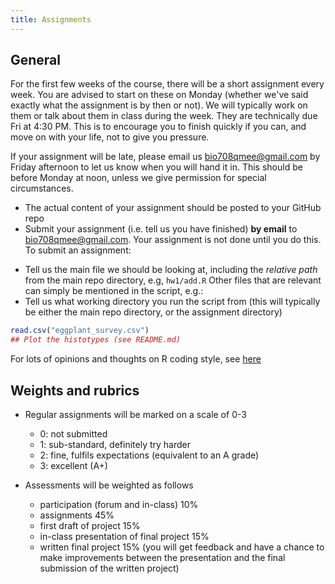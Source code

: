 ```yaml
---
title: Assignments
---
```


<!-- COMMENT

[Project information](assignments/projects.html)

-->

General
-------

For the first few weeks of the course, there will be a short assignment every week. You are advised to start on these on Monday (whether we've said exactly what the assignment is by then or not). We will typically work on them or talk about them in class during the week. They are technically due Fri at 4:30 PM. This is to encourage you to finish quickly if you can, and move on with your life, not to give you pressure. 

If your assignment will be late, please email us [bio708qmee@gmail.com](mailto:bio708qmee@gmail.com) by Friday afternoon to let us know when you will hand it in. This should be before Monday at noon, unless we give permission for special circumstances.

- The actual content of your assignment should be posted to your GitHub repo
- Submit your assignment (i.e. tell us you have finished) **by email** to [bio708qmee@gmail.com](mailto:bio708qmee@gmail.com). Your assignment is not done until you do this. To submit an assignment:

* Tell us the main file we should be looking at, including the _relative path_ from the main repo directory, e.g, `hw1/add.R`
Other files that are relevant can simply be mentioned in the script, e.g.:
* Tell us what working directory you run the script from (this will typically be either the main repo directory, or the assignment directory)
``` r
read.csv("eggplant_survey.csv")
## Plot the histotypes (see README.md)
```

For lots of opinions and thoughts on R coding style, see [here](../tips/R_style.notes.html)

Weights and rubrics
-----------

- Regular assignments will be marked on a scale of 0-3
   - 0: not submitted
   - 1: sub-standard, definitely try harder
   - 2: fine, fulfils expectations (equivalent to an A grade)
   - 3: excellent (A+)

- Assessments will be weighted as follows
   - participation (forum and in-class) 10%
   - assignments 45%
   - first draft of project 15%
   - in-class presentation of final project 15%
   - written final project 15% (you will get feedback and have a chance to make improvements between the presentation and the final submission of the written project)
